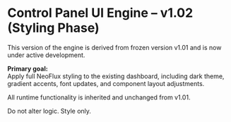 # Control Panel UI Engine – v1.02 (Styling Phase)

This version of the engine is derived from frozen version v1.01 and is now under active development.

**Primary goal:**  
Apply full NeoFlux styling to the existing dashboard, including dark theme, gradient accents, font updates, and component layout adjustments.

All runtime functionality is inherited and unchanged from v1.01.

Do not alter logic. Style only.

